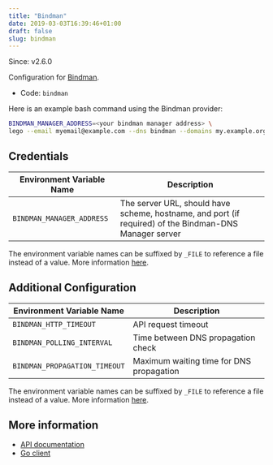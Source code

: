 ```yaml
---
title: "Bindman"
date: 2019-03-03T16:39:46+01:00
draft: false
slug: bindman
---
```


<!-- THIS DOCUMENTATION IS AUTO-GENERATED. PLEASE DO NOT EDIT. -->
<!-- providers/dns/bindman/bindman.toml -->
<!-- THIS DOCUMENTATION IS AUTO-GENERATED. PLEASE DO NOT EDIT. -->

Since: v2.6.0

Configuration for [Bindman](https://github.com/labbsr0x/bindman-dns-webhook).


<!--more-->

- Code: `bindman`

Here is an example bash command using the Bindman provider:

```bash
BINDMAN_MANAGER_ADDRESS=<your bindman manager address> \
lego --email myemail@example.com --dns bindman --domains my.example.org run
```




## Credentials

| Environment Variable Name | Description |
|-----------------------|-------------|
| `BINDMAN_MANAGER_ADDRESS` | The server URL, should have scheme, hostname, and port (if required) of the Bindman-DNS Manager server |

The environment variable names can be suffixed by `_FILE` to reference a file instead of a value.
More information [here](/lego/dns/#configuration-and-credentials).


## Additional Configuration

| Environment Variable Name | Description |
|--------------------------------|-------------|
| `BINDMAN_HTTP_TIMEOUT` | API request timeout |
| `BINDMAN_POLLING_INTERVAL` | Time between DNS propagation check |
| `BINDMAN_PROPAGATION_TIMEOUT` | Maximum waiting time for DNS propagation |

The environment variable names can be suffixed by `_FILE` to reference a file instead of a value.
More information [here](/lego/dns/#configuration-and-credentials).




## More information

- [API documentation](https://gitlab.isc.org/isc-projects/bind9)
- [Go client](https://github.com/labbsr0x/bindman-dns-webhook)

<!-- THIS DOCUMENTATION IS AUTO-GENERATED. PLEASE DO NOT EDIT. -->
<!-- providers/dns/bindman/bindman.toml -->
<!-- THIS DOCUMENTATION IS AUTO-GENERATED. PLEASE DO NOT EDIT. -->
